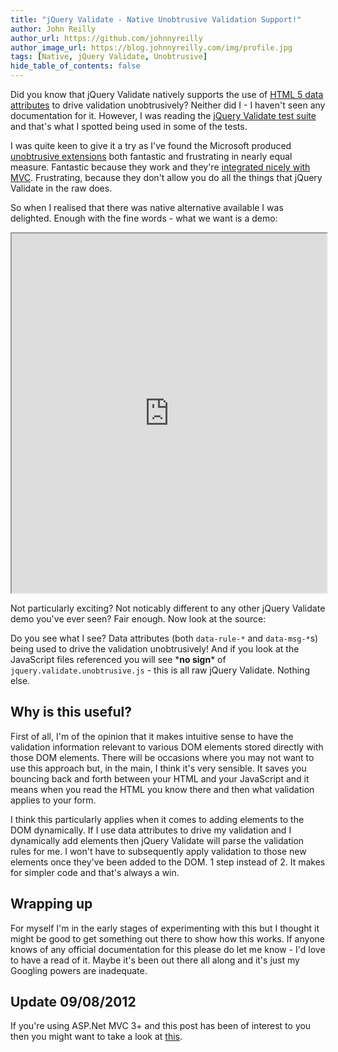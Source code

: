 ```yaml
---
title: "jQuery Validate - Native Unobtrusive Validation Support!"
author: John Reilly
author_url: https://github.com/johnnyreilly
author_image_url: https://blog.johnnyreilly.com/img/profile.jpg
tags: [Native, jQuery Validate, Unobtrusive]
hide_table_of_contents: false
---
```

Did you know that jQuery Validate natively supports the use of [HTML 5 data attributes](<http://ejohn.org/blog/html-5-data-attributes/>) to drive validation unobtrusively? Neither did I - I haven't seen any documentation for it. However, I was reading the [jQuery Validate test suite](<https://github.com/jzaefferer/jquery-validation/blob/master/test/index.html>) and that's what I spotted being used in some of the tests.

 I was quite keen to give it a try as I've found the Microsoft produced [unobtrusive extensions](<http://nuget.org/packages/jQuery.Validation.Unobtrusive/>) both fantastic and frustrating in nearly equal measure. Fantastic because they work and they're [integrated nicely with MVC](<http://icanmakethiswork.blogspot.co.uk/2012/08/jquery-unobtrusive-validation.html>). Frustrating, because they don't allow you do all the things that jQuery Validate in the raw does.

So when I realised that there was native alternative available I was delighted. Enough with the fine words - what we want is a demo:

<iframe src="http://htmlpreview.github.io/?http://gist.github.com/johnnyreilly/5867188/raw/272b1b42f4773fe6df843550b3e3d457013522a8/Demo.html" width="100%" height="575"></iframe>

Not particularly exciting? Not noticably different to any other jQuery Validate demo you've ever seen? Fair enough. Now look at the source:

<script src="https://gist.github.com/johnnyreilly/5867188.js?file=Demo.html"></script>

Do you see what I see? Data attributes (both `data-rule-*` and `data-msg-*`s) being used to drive the validation unobtrusively! And if you look at the JavaScript files referenced you will see \***no sign**\* of `jquery.validate.unobtrusive.js` \- this is all raw jQuery Validate. Nothing else.

## Why is this useful?

First of all, I'm of the opinion that it makes intuitive sense to have the validation information relevant to various DOM elements stored directly with those DOM elements. There will be occasions where you may not want to use this approach but, in the main, I think it's very sensible. It saves you bouncing back and forth between your HTML and your JavaScript and it means when you read the HTML you know there and then what validation applies to your form.

I think this particularly applies when it comes to adding elements to the DOM dynamically. If I use data attributes to drive my validation and I dynamically add elements then jQuery Validate will parse the validation rules for me. I won't have to subsequently apply validation to those new elements once they've been added to the DOM. 1 step instead of 2. It makes for simpler code and that's always a win.

## Wrapping up

For myself I'm in the early stages of experimenting with this but I thought it might be good to get something out there to show how this works. If anyone knows of any official documentation for this please do let me know - I'd love to have a read of it. Maybe it's been out there all along and it's just my Googling powers are inadequate.

## Update 09/08/2012

If you're using ASP.Net MVC 3+ and this post has been of interest to you then you might want to take a look at [this](<http://icanmakethiswork.blogspot.co.uk/2013/08/announcing-jquery-validation.html>).


